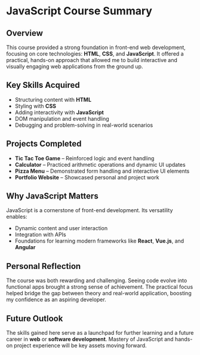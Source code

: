 # JavaScript Course Summary

## Overview
This course provided a strong foundation in front-end web development, focusing on core technologies: **HTML**, **CSS**, and **JavaScript**. It offered a practical, hands-on approach that allowed me to build interactive and visually engaging web applications from the ground up.

## Key Skills Acquired
- Structuring content with **HTML**
- Styling with **CSS**
- Adding interactivity with **JavaScript**
- DOM manipulation and event handling
- Debugging and problem-solving in real-world scenarios

## Projects Completed
- **Tic Tac Toe Game** – Reinforced logic and event handling
- **Calculator** – Practiced arithmetic operations and dynamic UI updates
- **Pizza Menu** – Demonstrated form handling and interactive UI elements
- **Portfolio Website** – Showcased personal and project work

## Why JavaScript Matters
JavaScript is a cornerstone of front-end development. Its versatility enables:
- Dynamic content and user interaction
- Integration with APIs
- Foundations for learning modern frameworks like **React**, **Vue.js**, and **Angular**

## Personal Reflection
The course was both rewarding and challenging. Seeing code evolve into functional apps brought a strong sense of achievement. The practical focus helped bridge the gap between theory and real-world application, boosting my confidence as an aspiring developer.

## Future Outlook
The skills gained here serve as a launchpad for further learning and a future career in **web** or **software development**. Mastery of JavaScript and hands-on project experience will be key assets moving forward.
